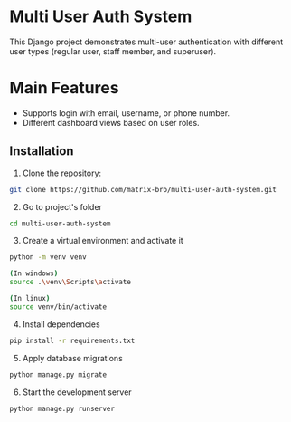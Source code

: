 # Multi User Auth System

This Django project demonstrates multi-user authentication with different user types (regular user, staff member, and superuser).

# Main Features

- Supports login with email, username, or phone number.
- Different dashboard views based on user roles.

## Installation

1. Clone the repository:

```bash
git clone https://github.com/matrix-bro/multi-user-auth-system.git
```

2. Go to project's folder

```bash
cd multi-user-auth-system
```

3. Create a virtual environment and activate it

```bash
python -m venv venv

(In windows)
source .\venv\Scripts\activate

(In linux)
source venv/bin/activate
```

4. Install dependencies

```bash
pip install -r requirements.txt
```

5. Apply database migrations

```bash
python manage.py migrate
```

6. Start the development server

```bash
python manage.py runserver
```
